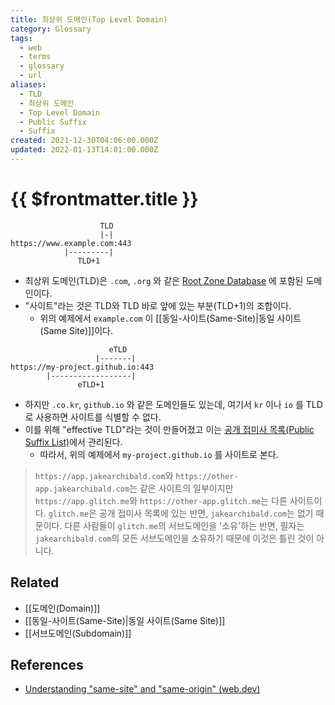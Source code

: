 ```yaml
---
title: 최상위 도메인(Top Level Domain)
category: Glossary
tags:
  - web
  - terms
  - glossary
  - url
aliases:
  - TLD
  - 최상위 도메인
  - Top Level Domain
  - Public Suffix
  - Suffix
created: 2021-12-30T04:06:00.000Z
updated: 2022-01-13T14:01:00.000Z
---
```


# {{ $frontmatter.title }}

```
                    TLD
                    |-|
https://www.example.com:443
            |---------|
               TLD+1
```

- 최상위 도메인(TLD)은 `.com`, `.org` 와 같은 [Root Zone Database](https://www.iana.org/domains/root/db) 에 포함된 도메인이다.
- "사이트"라는 것은 TLD와 TLD 바로 앞에 있는 부분(TLD+1)의 조합이다.
  - 위의 예제에서 `example.com` 이 [[동일-사이트(Same-Site)|동일 사이트(Same Site)]]이다.

```
                      eTLD
                   |-------|
https://my-project.github.io:443
        |------------------|
               eTLD+1
```

- 하지만 `.co.kr`, `github.io` 와 같은 도메인들도 있는데, 여기서 `kr` 이나 `io` 를 TLD로 사용하면 사이트를 식별할 수 없다.
- 이를 위해 "effective TLD"라는 것이 만들어졌고 이는 [공개 접미사 목록(Public Suffix List)](https://publicsuffix.org/list/)에서 관리된다.
  - 따라서, 위의 예제에서 `my-project.github.io` 를 사이트로 본다.

> `https://app.jakearchibald.com`와 `https://other-app.jakearchibald.com`는 같은 사이트의 일부이지만 `https://app.glitch.me`와 `https://other-app.glitch.me`는 다른 사이트이다. `glitch.me`은 공개 접미사 목록에 있는 반면, `jakearchibald.com`는 없기 때문이다. 다른 사람들이 `glitch.me`의 서브도메인을 '소유'하는 반면, 필자는 `jakearchibald.com`의 모든 서브도메인을 소유하기 때문에 이것은 틀린 것이 아니다.

## Related

- [[도메인(Domain)]]
- [[동일-사이트(Same-Site)|동일 사이트(Same Site)]]
- [[서브도메인(Subdomain)]]

## References

- [Understanding "same-site" and "same-origin" (web.dev)](https://web.dev/same-site-same-origin/)
